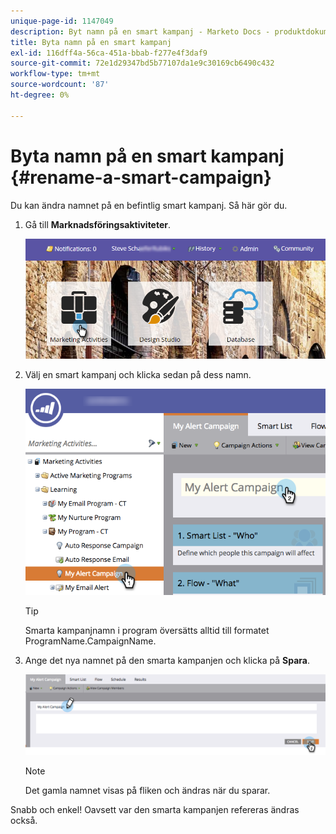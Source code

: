 ```yaml
---
unique-page-id: 1147049
description: Byt namn på en smart kampanj - Marketo Docs - produktdokumentation
title: Byta namn på en smart kampanj
exl-id: 116dff4a-56ca-451a-bbab-f277e4f3daf9
source-git-commit: 72e1d29347bd5b77107da1e9c30169cb6490c432
workflow-type: tm+mt
source-wordcount: '87'
ht-degree: 0%

---
```


# Byta namn på en smart kampanj {#rename-a-smart-campaign}

Du kan ändra namnet på en befintlig smart kampanj. Så här gör du.

1. Gå till **Marknadsföringsaktiviteter**.

   ![](assets/login-marketing-activities.png)

1. Välj en smart kampanj och klicka sedan på dess namn.

   ![](assets/renamecampaign-hands.png)

   >[!TIP]
   >
   >Smarta kampanjnamn i program översätts alltid till formatet ProgramName.CampaignName.

1. Ange det nya namnet på den smarta kampanjen och klicka på **Spara**.

   ![](assets/rename-cursorandhand.png)

   >[!NOTE]
   >
   >Det gamla namnet visas på fliken och ändras när du sparar.

Snabb och enkel! Oavsett var den smarta kampanjen refereras ändras också.
